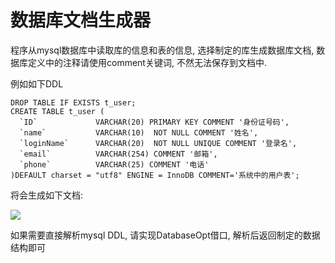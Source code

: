 # 数据库文档生成器

程序从mysql数据库中读取库的信息和表的信息, 选择制定的库生成数据库文档, 数据库定义中的注释请使用comment关键词, 不然无法保存到文档中.

例如如下DDL
```
DROP TABLE IF EXISTS t_user;
CREATE TABLE t_user (
  `ID`             VARCHAR(20) PRIMARY KEY COMMENT '身份证号码',
  `name`           VARCHAR(10)  NOT NULL COMMENT '姓名',
  `loginName`      VARCHAR(20)  NOT NULL UNIQUE COMMENT '登录名',
  `email`          VARCHAR(254) COMMENT '邮箱',
  `phone`          VARCHAR(25) COMMENT '电话'
)DEFAULT charset = "utf8" ENGINE = InnoDB COMMENT='系统中的用户表';
```

将会生成如下文档:

![](https://raw.githubusercontent.com/xanarry/DatabaseDocGenerater/master/doc.png)


如果需要直接解析mysql DDL, 请实现DatabaseOpt借口, 解析后返回制定的数据结构即可
